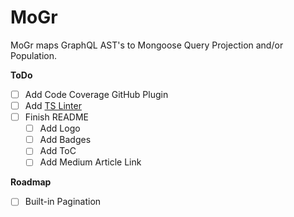 # MoGr
MoGr maps GraphQL AST's to Mongoose Query Projection and/or Population.

**ToDo**
- [ ] Add Code Coverage GitHub Plugin
- [ ] Add [TS Linter](https://itnext.io/step-by-step-building-and-publishing-an-npm-typescript-package-44fe7164964c)
- [ ] Finish README
  - [ ] Add Logo
  - [ ] Add Badges
  - [ ] Add ToC
  - [ ] Add Medium Article Link

**Roadmap**
- [ ] Built-in Pagination
